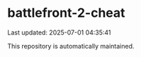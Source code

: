 # battlefront-2-cheat

Last updated: 2025-07-01 04:35:41

This repository is automatically maintained.
